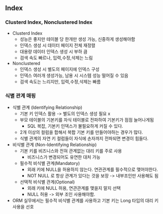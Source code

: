     
## Index
### Clusterd Index, Nonclustered Index
- Clusterd Index
    - 성능은 좋지만 테이블 당 한개만 생성 가능, 신중하게 생성해야함
    - 인덱스 생성 시 데이터 페이지 전체 재정렬
    - 대용량 데이터 인덱스 생성 시 부하 큼
    - 검색 속도 빠르나, 입력,수정,삭제는 느림
- Nonclustered
    - 인덱스 생성 시 별도의 페이지에 인덱스 구성
    - 인덱스 여러개 생성가능, 남용 시 시스템 성능 떨어질 수 있음
    - 검색 속도는 느리지만, 입력,수정,삭제는 빠름

### 식별 관계 매핑
- 식별 관계 (Identifying Relationship)
    - 기본 키 인덱스 활용 -> 별도의 인덱스 생성 필요 x
    - 부모 테이블의 기본키를 자식 테이블로 전파하여 기본키가 점점 늘어나게됨
        - SQL 복잡, 기본키 인덱스가 불필요하게 커질 수 있다.
    - 2개 이상의 컬럼을 합해서 복합 기본 키를 만들어야하는 경우가 많다.
    - 식별 관계의 자연 키 컬럼들이 자식에 손자까지 전파되면 변경이 힘들다.
- 비식별 관계 (Non-Identifying Relationship)
    - 기본 키를 비즈니스와 전혀 관계없는 대리 키를 주로 사용
        - 비즈니스가 변경되어도 유연한 대처 가능
    - 필수적 비식별 관계(Mandatory)
        - 외래 키에 NULL을 허용하지 않는다. 연관관계를 필수적으로 맺어야한다.
        - NOT NULL 로 항상 관계가 있다는 것을 보장 -> 내부조인만 사용해도 됨
    - 선택적 비식별 관계(Optional)
        - 외래 키에 NULL 허용, 연관관계를 맺을지 말지 선택
        - NULL 허용 -> 외부 조인 사용해야함.
- ORM 실무에서는 필수적 비식별 관계를 사용하고 기본 키는 Long 타입의 대리 키 사용을 선호